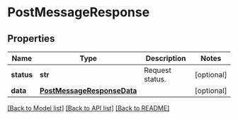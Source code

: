# PostMessageResponse

## Properties
Name | Type | Description | Notes
------------ | ------------- | ------------- | -------------
**status** | **str** | Request status. | [optional] 
**data** | [**PostMessageResponseData**](PostMessageResponseData.md) |  | [optional] 

[[Back to Model list]](../README.md#documentation-for-models) [[Back to API list]](../README.md#documentation-for-api-endpoints) [[Back to README]](../README.md)


